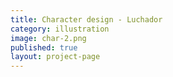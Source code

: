 ```yaml
---
title: Character design - Luchador
category: illustration
image: char-2.png
published: true
layout: project-page
---
```

